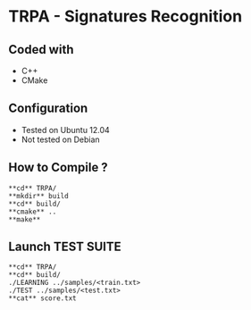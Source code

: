 # TRPA - Signatures Recognition

## Coded with
* C++
* CMake

## Configuration
* Tested on Ubuntu 12.04
* Not tested on Debian

## How to Compile ?
```
**cd** TRPA/
**mkdir** build
**cd** build/
**cmake** ..
**make**
```

## Launch **TEST SUITE**
```
**cd** TRPA/
**cd** build/
./LEARNING ../samples/<train.txt>
./TEST ../samples/<test.txt>
**cat** score.txt
```
